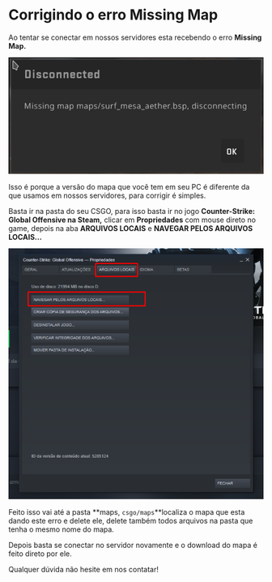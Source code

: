 # Corrigindo o erro Missing Map

Ao tentar se conectar em nossos servidores esta recebendo o erro **Missing Map.**

![Erro Missing Map](../.gitbook/assets/image%20%283%29.png)

Isso é porque a versão do mapa que você tem em seu PC é diferente da que usamos em nossos servidores, para corrigir é simples.

Basta ir na pasta do seu CSGO, para isso basta ir no jogo **Counter-Strike: Global Offensive na Steam,** clicar em **Propriedades** com mouse direto no game, depois na aba **ARQUIVOS LOCAIS** e **NAVEGAR PELOS ARQUIVOS LOCAIS...**

![](../.gitbook/assets/image%20%285%29.png)

Feito isso vai até a pasta **maps, `csgo/maps`**localiza o mapa que esta dando este erro e delete ele, delete também todos arquivos na pasta que tenha o mesmo nome do mapa.

Depois basta se conectar no servidor novamente e o download do mapa é feito direto por ele.

Qualquer dúvida não hesite em nos contatar!

